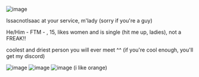 ![image](https://github.com/user-attachments/assets/d7f7d9f1-c9b4-47b2-90fb-c5164e55b802)



IssacnotIsaac at your service, m'lady (sorry if you're a guy)

He/Him - FTM - , 15, likes women and is single (hit me up, ladies), not a FREAK!!

coolest and driest person you will ever meet ^^ (if you're cool enough, you'll get my discord)


![image](https://github.com/user-attachments/assets/2f65f1db-669e-4bf7-ada9-f7c5b6489aa5) ![image](https://github.com/user-attachments/assets/22b8fb83-0a81-4b13-a5cd-af0ace51f930) ![image](https://github.com/user-attachments/assets/2ff8c0cf-79e6-4018-816a-f2f4e6ca7591)
(i like orange)

<!---
grungedart/grungedart is a ✨ special ✨ repository because its `README.md` (this file) appears on your GitHub profile.
You can click the Preview link to take a look at your changes.
--->
